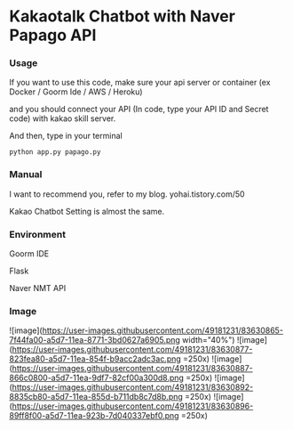 # Kakaotalk Chatbot with Naver Papago API


### Usage
If you want to use this code, make sure your api server or container (ex Docker / Goorm Ide / AWS / Heroku)

and you should connect your API (In code, type your API ID and Secret code) with kakao skill server.

And then, type in your terminal
```
python app.py papago.py
```

### Manual

I want to recommend you, refer to my blog.
yohai.tistory.com/50

Kakao Chatbot Setting is almost the same.

### Environment

Goorm IDE

Flask

Naver NMT API

### Image
![image](https://user-images.githubusercontent.com/49181231/83630865-7f44fa00-a5d7-11ea-8771-3bd0627a6905.png width="40%")
![image](https://user-images.githubusercontent.com/49181231/83630877-823fea80-a5d7-11ea-854f-b9acc2adc3ac.png =250x)
![image](https://user-images.githubusercontent.com/49181231/83630887-866c0800-a5d7-11ea-9df7-82cf00a300d8.png =250x)
![image](https://user-images.githubusercontent.com/49181231/83630892-8835cb80-a5d7-11ea-855d-b711db8c7d8b.png =250x)
![image](https://user-images.githubusercontent.com/49181231/83630896-89ff8f00-a5d7-11ea-923b-7d040337ebf0.png =250x)
